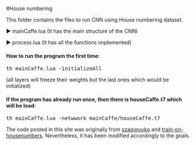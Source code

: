 #House numbering
<p>This folder contains the files to run CNN using House numbering dataset.</p>

 <p>&#9658; mainCaffe.lua (It has the main structure of the CNN)</p>

<p>&#9658; process.lua (It has all the functions implemented)</p>


<h4>How to run the program the first time:</h4>
<pre>th mainCaffe.lua -initializeAll</pre>
(all layers will freeze their weights but the last ones which would be initialized)

<h4>If the program has already run once, then there is houseCaffe.t7 which will be load:</h4>
<pre>th mainCaffe.lua -netwwork mainCaffe/houseCaffe.t7</pre>

<p>The code posted in this site was originally from <a href="https://github.com/szagoruyko/loadcaffe">szagoruyko</a> and <a href="https://github.com/torch/demos">train-on-housenumbers</a>. Nevertheless, it has been modified accordingly to the goals.</p>

